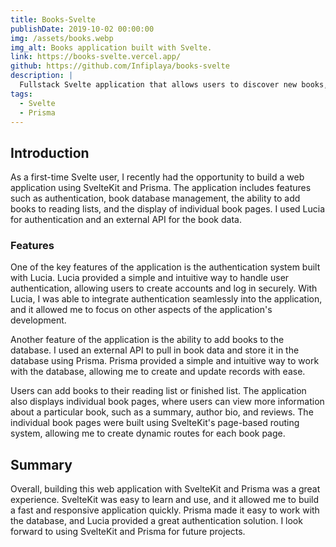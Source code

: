 ```yaml
---
title: Books-Svelte
publishDate: 2019-10-02 00:00:00
img: /assets/books.webp
img_alt: Books application built with Svelte.
link: https://books-svelte.vercel.app/
github: https://github.com/Infiplaya/books-svelte
description: |
  Fullstack Svelte application that allows users to discover new books, add them to reading list or finished list.
tags:
  - Svelte
  - Prisma
---
```


## Introduction

As a first-time Svelte user, I recently had the opportunity to build a web application using SvelteKit and Prisma. The application includes features such as authentication, book database management, the ability to add books to reading lists, and the display of individual book pages. I used Lucia for authentication and an external API for the book data.

### Features

One of the key features of the application is the authentication system built with Lucia. Lucia provided a simple and intuitive way to handle user authentication, allowing users to create accounts and log in securely. With Lucia, I was able to integrate authentication seamlessly into the application, and it allowed me to focus on other aspects of the application's development.

Another feature of the application is the ability to add books to the database. I used an external API to pull in book data and store it in the database using Prisma. Prisma provided a simple and intuitive way to work with the database, allowing me to create and update records with ease.

Users can add books to their reading list or finished list. The application also displays individual book pages, where users can view more information about a particular book, such as a summary, author bio, and reviews. The individual book pages were built using SvelteKit's page-based routing system, allowing me to create dynamic routes for each book page.

## Summary

Overall, building this web application with SvelteKit and Prisma was a great experience. SvelteKit was easy to learn and use, and it allowed me to build a fast and responsive application quickly. Prisma made it easy to work with the database, and Lucia provided a great authentication solution. I look forward to using SvelteKit and Prisma for future projects.
